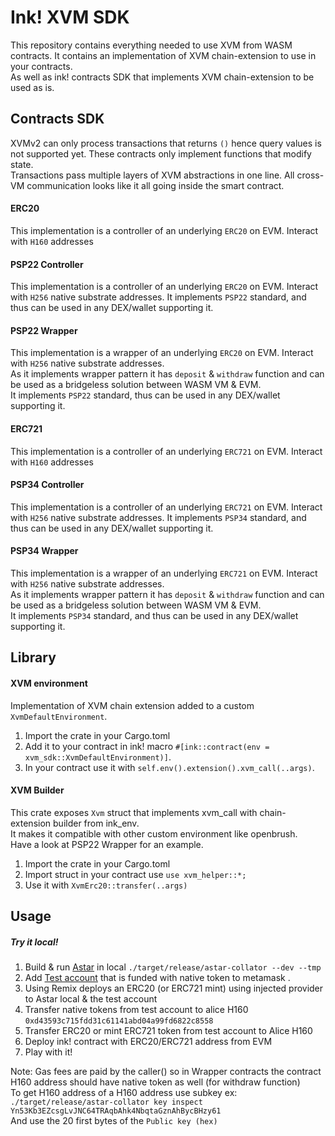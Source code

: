 # Ink! XVM SDK 

This repository contains everything needed to use XVM from WASM contracts.
It contains an implementation of XVM chain-extension to use in your contracts.   
As well as ink! contracts SDK that implements XVM chain-extension to be used as is.

## Contracts SDK

XVMv2 can only process transactions that returns `()` hence query values is not supported yet. These contracts only implement functions that modify state.   
Transactions pass multiple layers of XVM abstractions in one line. All cross-VM communication looks like it all going inside the smart contract.

#### ERC20
This implementation is a controller of an underlying `ERC20` on EVM. Interact with `H160` addresses 

#### PSP22 Controller
This implementation is a controller of an underlying `ERC20` on EVM. Interact with `H256` native substrate addresses.
It implements `PSP22` standard, and thus can be used in any DEX/wallet supporting it.

#### PSP22 Wrapper
This implementation is a wrapper of an underlying `ERC20` on EVM. Interact with `H256` native substrate addresses.   
As it implements wrapper pattern it has `deposit` & `withdraw` function and can be used as a bridgeless solution between WASM VM & EVM.   
It implements `PSP22` standard, thus can be used in any DEX/wallet supporting it.

#### ERC721
This implementation is a controller of an underlying `ERC721` on EVM. Interact with `H160` addresses

#### PSP34 Controller
This implementation is a controller of an underlying `ERC721` on EVM. Interact with `H256` native substrate addresses.
It implements `PSP34` standard, and thus can be used in any DEX/wallet supporting it.

#### PSP34 Wrapper
This implementation is a wrapper of an underlying `ERC721` on EVM. Interact with `H256` native substrate addresses.   
As it implements wrapper pattern it has `deposit` & `withdraw` function and can be used as a bridgeless solution between WASM VM & EVM.   
It implements `PSP34` standard, and thus can be used in any DEX/wallet supporting it.


## Library
#### XVM environment
Implementation of XVM chain extension added to a custom `XvmDefaultEnvironment`.   
1. Import the crate in your Cargo.toml   
2. Add it to your contract in ink! macro `#[ink::contract(env = xvm_sdk::XvmDefaultEnvironment)]`.   
3. In your contract use it with `self.env().extension().xvm_call(..args)`.

#### XVM Builder
This crate exposes `Xvm` struct that implements xvm_call with chain-extension builder from ink_env.   
It makes it compatible with other custom environment like openbrush.   
Have a look at PSP22 Wrapper for an example.
1. Import the crate in your Cargo.toml   
2. Import struct in your contract use `use xvm_helper::*;`   
3. Use it with `XvmErc20::transfer(..args)`

## Usage 

##### Try it local!
1. Build & run [Astar](https://github.com/AstarNetwork/Astar) in local `./target/release/astar-collator --dev --tmp`  
2. Add [Test account](https://github.com/AstarNetwork/Astar/blob/de5b8db29794917ffab8fb0a4a7b2a9a52491452/bin/collator/src/local/chain_spec.rs#L61-L66) that is funded with native token to metamask .
3. Using Remix deploys an ERC20 (or ERC721 mint) using injected provider to Astar local & the test account
4. Transfer native tokens from test account to alice H160 `0xd43593c715fdd31c61141abd04a99fd6822c8558`
5. Transfer ERC20 or mint ERC721 token from test account to Alice H160
6. Deploy ink! contract with ERC20/ERC721 address from EVM
7. Play with it!

Note:
Gas fees are paid by the caller() so in Wrapper contracts the contract H160 address should have native token as well (for withdraw function)   
To get H160 address of a H160 address use subkey ex: `./target/release/astar-collator key inspect Yn53Kb3EZcsgLvJNC64TRAqbAhk4NbqtaGznAhBycBHzy61`   
And use the 20 first bytes of the `Public key (hex)`
